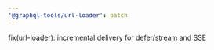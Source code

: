 ```yaml
---
'@graphql-tools/url-loader': patch
---
```


fix(url-loader): incremental delivery for defer/stream and SSE
